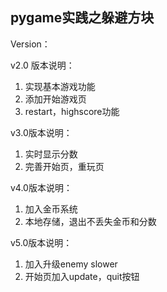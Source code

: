 ## pygame实践之躲避方块

Version：

v2.0 版本说明：

1. 实现基本游戏功能
2. 添加开始游戏页
3. restart，highscore功能

v3.0版本说明：

1. 实时显示分数
2. 完善开始页，重玩页

v4.0版本说明：

1. 加入金币系统
2. 本地存储，退出不丢失金币和分数

v5.0版本说明：

1. 加入升级enemy slower
2. 开始页加入update，quit按钮